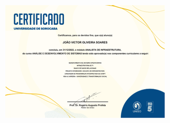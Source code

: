 <img src="https://raw.githubusercontent.com/joaooliveira375/joaooliveira375/main/Certificate%202S.jpg" alt="Certificate%202S">

